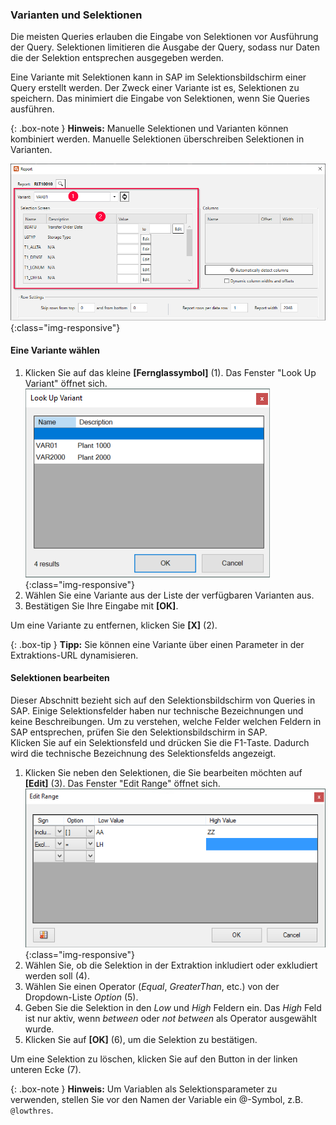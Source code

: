 
### Varianten und Selektionen

Die meisten Queries erlauben die Eingabe von Selektionen vor Ausführung der Query.
Selektionen limitieren die Ausgabe der Query, sodass nur Daten die der Selektion entsprechen ausgegeben werden.

Eine Variante mit Selektionen kann in SAP im Selektionsbildschirm einer Query erstellt werden.
Der Zweck einer Variante ist es, Selektionen zu speichern.
Das minimiert die Eingabe von Selektionen, wenn Sie Queries ausführen.

{: .box-note }
**Hinweis:** Manuelle Selektionen und Varianten können kombiniert werden. Manuelle Selektionen überschreiben Selektionen in Varianten.

![Report-Variants-Section](/img/content/Report-Variants-Selection.png){:class="img-responsive"}

#### Eine Variante wählen

1. Klicken Sie auf das kleine **[Fernglassymbol]** (1). Das Fenster "Look Up Variant" öffnet sich.
![Query-Variant-02](/img/content/Query-Variant-02.png){:class="img-responsive"}
2. Wählen Sie eine Variante aus der Liste der verfügbaren Varianten aus.
3. Bestätigen Sie Ihre Eingabe mit **[OK]**.

Um eine Variante zu entfernen, klicken Sie **[X]** (2).

{: .box-tip }
**Tipp:** Sie können eine Variante über einen Parameter in der Extraktions-URL dynamisieren. 

#### Selektionen bearbeiten

Dieser Abschnitt bezieht sich auf den Selektionsbildschirm von Queries in SAP.
Einige Selektionsfelder haben nur technische Bezeichnungen und keine Beschreibungen.
Um zu verstehen, welche Felder welchen Feldern in SAP entsprechen, prüfen Sie den Selektionsbildschirm in SAP. <br>
Klicken Sie auf ein Selektionsfeld und drücken Sie die F1-Taste. Dadurch wird die technische Bezeichnung des Selektionsfelds angezeigt.

1. Klicken Sie neben den Selektionen, die Sie bearbeiten möchten auf **[Edit]** (3). Das Fenster "Edit Range" öffnet sich.
![Query-Selection-Parameters-02](/img/content/Selection-Options-Fill-02.png){:class="img-responsive"}
2. Wählen Sie, ob die Selektion in der Extraktion inkludiert oder exkludiert werden soll (4).
3. Wählen Sie einen Operator (*Equal*, *GreaterThan*, etc.) von der Dropdown-Liste *Option* (5). 
4. Geben Sie die Selektion in den *Low* und *High* Feldern ein. Das *High* Feld ist nur aktiv, wenn *between* oder *not between* als Operator ausgewählt wurde.
5. Klicken Sie auf **[OK]** (6), um die Selektion zu bestätigen.

Um eine Selektion zu löschen, klicken Sie auf den Button in der linken unteren Ecke (7).

{: .box-note }
**Hinweis:** Um Variablen als Selektionsparameter zu verwenden, stellen Sie vor den Namen der Variable ein @-Symbol, z.B. `@lowthres`.

